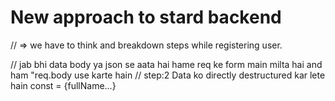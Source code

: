 # New approach to stard backend
 // => we have to think and breakdown steps while registering user.

 // jab bhi data body ya json se aata hai hame req ke form main milta hai and ham "req.body use karte hain 
// step:2 Data ko directly destructured kar lete hain const = {fullName...}